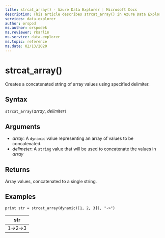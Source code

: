 ```yaml
---
title: strcat_array() - Azure Data Explorer | Microsoft Docs
description: This article describes strcat_array() in Azure Data Explorer.
services: data-explorer
author: orspod
ms.author: orspodek
ms.reviewer: rkarlin
ms.service: data-explorer
ms.topic: reference
ms.date: 02/13/2020
---
```

# strcat_array()

Creates a concatenated string of array values using specified delimiter.
    
## Syntax

`strcat_array(`*array*, *delimiter*`)`

## Arguments

* *array*: A `dynamic` value representing an array of values to be concatenated.
* *delimeter*: A `string` value that will be used to concatenate the values in *array*

## Returns

Array values, concatenated to a single string.

## Examples
  
```kusto
print str = strcat_array(dynamic([1, 2, 3]), "->")
```

|str|
|---|
|1->2->3|